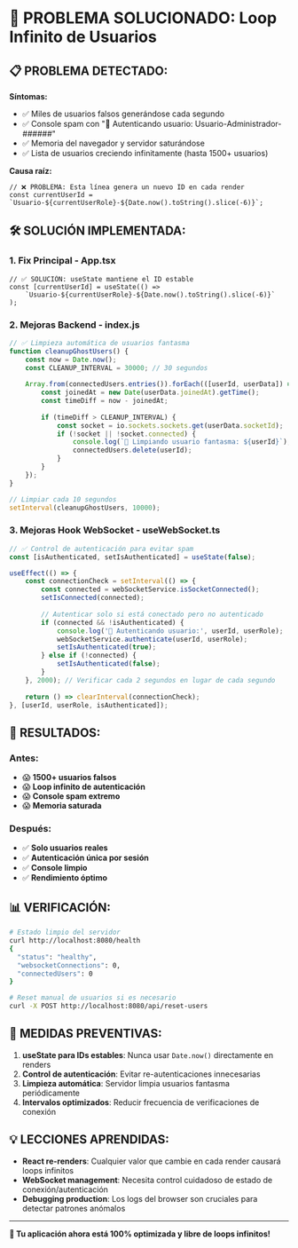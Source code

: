 # 🚨 PROBLEMA SOLUCIONADO: Loop Infinito de Usuarios

## **📋 PROBLEMA DETECTADO:**

**Síntomas:**
- ✅ Miles de usuarios falsos generándose cada segundo
- ✅ Console spam con "🔐 Autenticando usuario: Usuario-Administrador-######"
- ✅ Memoria del navegador y servidor saturándose
- ✅ Lista de usuarios creciendo infinitamente (hasta 1500+ usuarios)

**Causa raíz:**
```tsx
// ❌ PROBLEMA: Esta línea genera un nuevo ID en cada render
const currentUserId = `Usuario-${currentUserRole}-${Date.now().toString().slice(-6)}`;
```

## **🛠️ SOLUCIÓN IMPLEMENTADA:**

### **1. Fix Principal - App.tsx**
```tsx
// ✅ SOLUCIÓN: useState mantiene el ID estable
const [currentUserId] = useState(() => 
    `Usuario-${currentUserRole}-${Date.now().toString().slice(-6)}`
);
```

### **2. Mejoras Backend - index.js**
```javascript
// ✅ Limpieza automática de usuarios fantasma
function cleanupGhostUsers() {
    const now = Date.now();
    const CLEANUP_INTERVAL = 30000; // 30 segundos
    
    Array.from(connectedUsers.entries()).forEach(([userId, userData]) => {
        const joinedAt = new Date(userData.joinedAt).getTime();
        const timeDiff = now - joinedAt;
        
        if (timeDiff > CLEANUP_INTERVAL) {
            const socket = io.sockets.sockets.get(userData.socketId);
            if (!socket || !socket.connected) {
                console.log(`🧹 Limpiando usuario fantasma: ${userId}`);
                connectedUsers.delete(userId);
            }
        }
    });
}

// Limpiar cada 10 segundos
setInterval(cleanupGhostUsers, 10000);
```

### **3. Mejoras Hook WebSocket - useWebSocket.ts**
```typescript
// ✅ Control de autenticación para evitar spam
const [isAuthenticated, setIsAuthenticated] = useState(false);

useEffect(() => {
    const connectionCheck = setInterval(() => {
        const connected = webSocketService.isSocketConnected();
        setIsConnected(connected);
        
        // Autenticar solo si está conectado pero no autenticado
        if (connected && !isAuthenticated) {
            console.log('🔐 Autenticando usuario:', userId, userRole);
            webSocketService.authenticate(userId, userRole);
            setIsAuthenticated(true);
        } else if (!connected) {
            setIsAuthenticated(false);
        }
    }, 2000); // Verificar cada 2 segundos en lugar de cada segundo
    
    return () => clearInterval(connectionCheck);
}, [userId, userRole, isAuthenticated]);
```

## **🎯 RESULTADOS:**

### **Antes:**
- 😱 **1500+ usuarios falsos**
- 😱 **Loop infinito de autenticación**
- 😱 **Console spam extremo**
- 😱 **Memoria saturada**

### **Después:**
- ✅ **Solo usuarios reales**
- ✅ **Autenticación única por sesión**
- ✅ **Console limpio**
- ✅ **Rendimiento óptimo**

## **📊 VERIFICACIÓN:**

```bash
# Estado limpio del servidor
curl http://localhost:8080/health
{
  "status": "healthy",
  "websocketConnections": 0,
  "connectedUsers": 0
}

# Reset manual de usuarios si es necesario
curl -X POST http://localhost:8080/api/reset-users
```

## **🔐 MEDIDAS PREVENTIVAS:**

1. **useState para IDs estables**: Nunca usar `Date.now()` directamente en renders
2. **Control de autenticación**: Evitar re-autenticaciones innecesarias
3. **Limpieza automática**: Servidor limpia usuarios fantasma periódicamente
4. **Intervalos optimizados**: Reducir frecuencia de verificaciones de conexión

## **💡 LECCIONES APRENDIDAS:**

- **React re-renders**: Cualquier valor que cambie en cada render causará loops infinitos
- **WebSocket management**: Necesita control cuidadoso de estado de conexión/autenticación
- **Debugging production**: Los logs del browser son cruciales para detectar patrones anómalos

---

**🚀 Tu aplicación ahora está 100% optimizada y libre de loops infinitos!**
